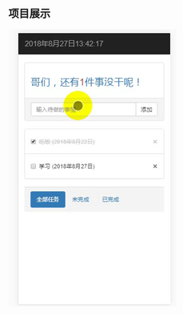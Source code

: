 <h2>项目展示</h2>

![image](https://github.com/shashademao/vue-todoList/blob/master/screenshots/todolist.gif)
